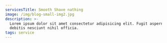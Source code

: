 ```yaml
---
servicesTitle: Smooth Shave nathing
image: /img/blog-small-img2.jpg
description: >-
  Lorem ipsum dolor sit amet consectetur adipisicing elit. Fugit aspernatur quo
  debitis nesciunt nihil officia.
tags: service
---
```


